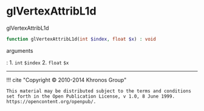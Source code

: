 # glVertexAttribL1d
glVertexAttribL1d

```php
function glVertexAttribL1d(int $index, float $x) : void
```

arguments

:    1. `int` `$index` 
    2. `float` `$x` 

---
     

!!! cite "Copyright © 2010-2014 Khronos Group"

    This material may be distributed subject to the terms and conditions set forth in the Open Publication License, v 1.0, 8 June 1999. https://opencontent.org/openpub/.